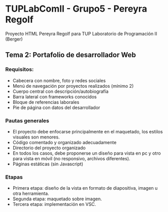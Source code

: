 # TUPLabComII - Grupo5 - Pereyra Regolf
Proyecto HTML Pereyra Regolf para TUP Laboratorio de Programación II (Berger)

## Tema 2: Portafolio de desarrollador Web
### Requisitos:

- Cabecera con nombre, foto y redes sociales
- Menú de navegación por proyectos realizados (mínimo 2)
- Cuerpo central con descripción/autobiografía
- Barra lateral con frameworks conocidos
- Bloque de referencias laborales
- Pie de página con datos del desarrollador

### Pautas generales
- El proyecto debe enfocarse principalmente en el maquetado, los estilos visuales son menores.
- Código comentado y organizado adecuadamente
- Directorio del proyecto organizado
- En todos los casos, debe proponerse un diseño para vista en pc y otro para vista en móvil (no responsivo, archivos diferentes).
- Páginas estáticas (sin Javascript)

### Etapas
- Primera etapa: diseño de la vista en formato de diapositiva, imagen u otra herramienta.
- Segunda etapa: maquetado sobre imagen.
- Tercera etapa: implementación en VSC.
